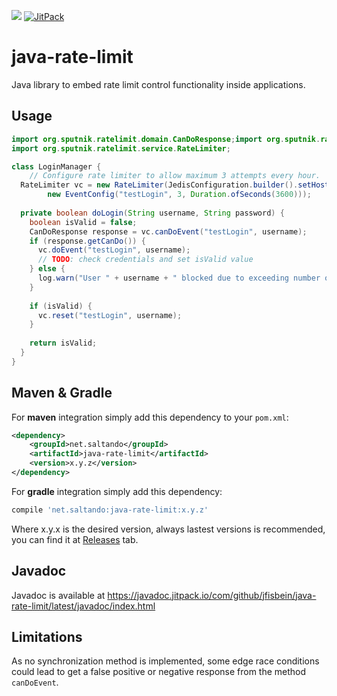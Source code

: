 [![](https://github.com/jfisbein/java-rate-limit/workflows/Java%20CI/badge.svg)](https://github.com/jfisbein/java-rate-limit)
[![JitPack](https://jitpack.io/v/jfisbein/java-rate-limit.svg)](https://jitpack.io/#jfisbein/java-rate-limit)

java-rate-limit
=================

Java library to embed rate limit control functionality inside applications.

Usage
-----

```java
import org.sputnik.ratelimit.domain.CanDoResponse;import org.sputnik.ratelimit.service.JedisConfiguration;
import org.sputnik.ratelimit.service.RateLimiter;

class LoginManager {
    // Configure rate limiter to allow maximum 3 attempts every hour.
  RateLimiter vc = new RateLimiter(JedisConfiguration.builder().setHost("localhost").build(), 
		new EventConfig("testLogin", 3, Duration.ofSeconds(3600)));
	
  private boolean doLogin(String username, String password) {
    boolean isValid = false;
    CanDoResponse response = vc.canDoEvent("testLogin", username);
    if (response.getCanDo()) {
      vc.doEvent("testLogin", username);
      // TODO: check credentials and set isValid value
    } else {
      log.warn("User " + username + " blocked due to exceeding number of login attempt, for " + (response.getWaitMillis()/1000) + " seconds");
    }
		
    if (isValid) {
      vc.reset("testLogin", username);
    }
		
    return isValid;
  }
} 
```

Maven & Gradle
--------------

For **maven** integration simply add this dependency to your `pom.xml`:
```xml
<dependency>
    <groupId>net.saltando</groupId>
    <artifactId>java-rate-limit</artifactId>
    <version>x.y.z</version>
</dependency>
```

For **gradle** integration simply add this dependency:
```groovy
compile 'net.saltando:java-rate-limit:x.y.z'
```

Where x.y.x is the desired version, always lastest versions is recommended, you can find it at [Releases](https://github.com/jfisbein/java-rate-limit/releases) tab.


Javadoc
-------
Javadoc is available at https://javadoc.jitpack.io/com/github/jfisbein/java-rate-limit/latest/javadoc/index.html


Limitations
-----------

As no synchronization method is implemented, some edge race conditions could lead to get a false positive or negative response from the method `canDoEvent`. 
